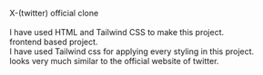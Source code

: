 X-(twitter) official clone <br><br>
I have used HTML and Tailwind CSS to make this project.<br>
frontend based project.<br>
I have used Tailwind css for applying every styling in this project.<br>
looks very much similar to the official website of twitter.<br>

